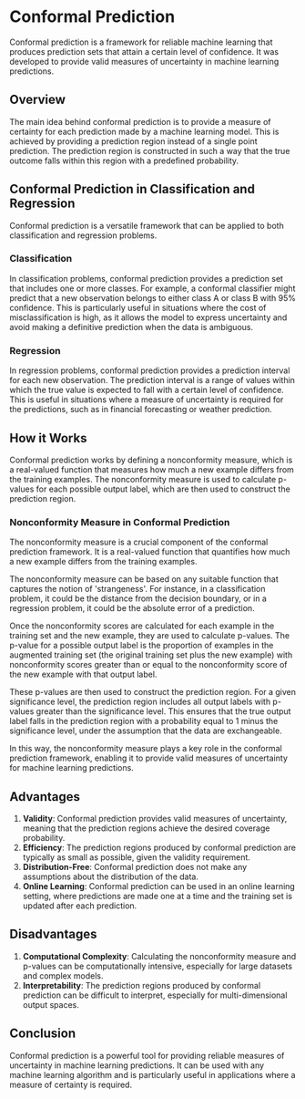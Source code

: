 # Conformal Prediction

Conformal prediction is a framework for reliable machine learning that produces prediction sets that attain a certain level of confidence. It was developed to provide valid measures of uncertainty in machine learning predictions.

## Overview

The main idea behind conformal prediction is to provide a measure of certainty for each prediction made by a machine learning model. This is achieved by providing a prediction region instead of a single point prediction. The prediction region is constructed in such a way that the true outcome falls within this region with a predefined probability.

## Conformal Prediction in Classification and Regression

Conformal prediction is a versatile framework that can be applied to both classification and regression problems.

### Classification

In classification problems, conformal prediction provides a prediction set that includes one or more classes. For example, a conformal classifier might predict that a new observation belongs to either class A or class B with 95% confidence. This is particularly useful in situations where the cost of misclassification is high, as it allows the model to express uncertainty and avoid making a definitive prediction when the data is ambiguous.

### Regression

In regression problems, conformal prediction provides a prediction interval for each new observation. The prediction interval is a range of values within which the true value is expected to fall with a certain level of confidence. This is useful in situations where a measure of uncertainty is required for the predictions, such as in financial forecasting or weather prediction.

## How it Works
Conformal prediction works by defining a nonconformity measure, which is a real-valued function that measures how much a new example differs from the training examples. The nonconformity measure is used to calculate p-values for each possible output label, which are then used to construct the prediction region.

### Nonconformity Measure in Conformal Prediction
The nonconformity measure is a crucial component of the conformal prediction framework. It is a real-valued function that quantifies how much a new example differs from the training examples. 

The nonconformity measure can be based on any suitable function that captures the notion of 'strangeness'. For instance, in a classification problem, it could be the distance from the decision boundary, or in a regression problem, it could be the absolute error of a prediction.

Once the nonconformity scores are calculated for each example in the training set and the new example, they are used to calculate p-values. The p-value for a possible output label is the proportion of examples in the augmented training set (the original training set plus the new example) with nonconformity scores greater than or equal to the nonconformity score of the new example with that output label.

These p-values are then used to construct the prediction region. For a given significance level, the prediction region includes all output labels with p-values greater than the significance level. This ensures that the true output label falls in the prediction region with a probability equal to 1 minus the significance level, under the assumption that the data are exchangeable.

In this way, the nonconformity measure plays a key role in the conformal prediction framework, enabling it to provide valid measures of uncertainty for machine learning predictions.

## Advantages

1. **Validity**: Conformal prediction provides valid measures of uncertainty, meaning that the prediction regions achieve the desired coverage probability.
2. **Efficiency**: The prediction regions produced by conformal prediction are typically as small as possible, given the validity requirement.
3. **Distribution-Free**: Conformal prediction does not make any assumptions about the distribution of the data.
4. **Online Learning**: Conformal prediction can be used in an online learning setting, where predictions are made one at a time and the training set is updated after each prediction.

## Disadvantages

1. **Computational Complexity**: Calculating the nonconformity measure and p-values can be computationally intensive, especially for large datasets and complex models.
2. **Interpretability**: The prediction regions produced by conformal prediction can be difficult to interpret, especially for multi-dimensional output spaces.

## Conclusion

Conformal prediction is a powerful tool for providing reliable measures of uncertainty in machine learning predictions. It can be used with any machine learning algorithm and is particularly useful in applications where a measure of certainty is required.
